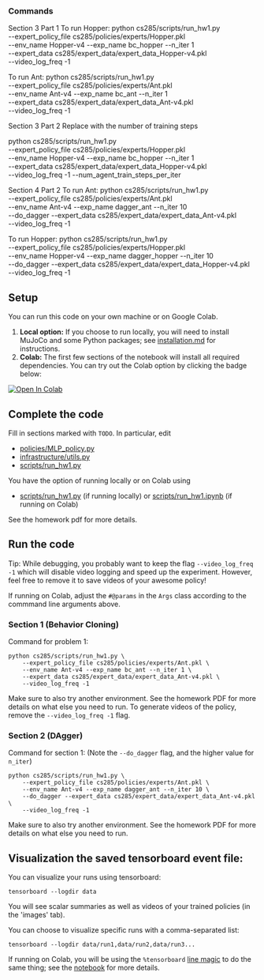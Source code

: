 ### Commands
Section 3 Part 1
To run Hopper:
python cs285/scripts/run_hw1.py \
--expert_policy_file cs285/policies/experts/Hopper.pkl \
--env_name Hopper-v4 --exp_name bc_hopper --n_iter 1 \
--expert_data cs285/expert_data/expert_data_Hopper-v4.pkl \
--video_log_freq -1

To run Ant:
python cs285/scripts/run_hw1.py \
--expert_policy_file cs285/policies/experts/Ant.pkl \
--env_name Ant-v4 --exp_name bc_ant --n_iter 1 \
--expert_data cs285/expert_data/expert_data_Ant-v4.pkl \
--video_log_freq -1


Section 3 Part 2
Replace <XXX> with the number of training steps

python cs285/scripts/run_hw1.py \
--expert_policy_file cs285/policies/experts/Hopper.pkl \
--env_name Hopper-v4 --exp_name bc_hopper --n_iter 1 \
--expert_data cs285/expert_data/expert_data_Hopper-v4.pkl \
--video_log_freq -1 --num_agent_train_steps_per_iter <XXX> 

Section 4 Part 2
To run Ant:
python cs285/scripts/run_hw1.py \
--expert_policy_file cs285/policies/experts/Ant.pkl \
--env_name Ant-v4 --exp_name dagger_ant --n_iter 10 \
--do_dagger --expert_data cs285/expert_data/expert_data_Ant-v4.pkl \
--video_log_freq -1

To run Hopper:
python cs285/scripts/run_hw1.py \
--expert_policy_file cs285/policies/experts/Hopper.pkl \
--env_name Hopper-v4 --exp_name dagger_hopper --n_iter 10 \
--do_dagger  --expert_data cs285/expert_data/expert_data_Hopper-v4.pkl \
--video_log_freq -1

## Setup

You can run this code on your own machine or on Google Colab. 

1. **Local option:** If you choose to run locally, you will need to install MuJoCo and some Python packages; see [installation.md](installation.md) for instructions.
2. **Colab:** The first few sections of the notebook will install all required dependencies. You can try out the Colab option by clicking the badge below:

[![Open In Colab](https://colab.research.google.com/assets/colab-badge.svg)](https://colab.research.google.com/github/berkeleydeeprlcourse/homework_fall2023/blob/master/hw1/cs285/scripts/run_hw1.ipynb)

## Complete the code

Fill in sections marked with `TODO`. In particular, edit
 - [policies/MLP_policy.py](cs285/policies/MLP_policy.py)
 - [infrastructure/utils.py](cs285/infrastructure/utils.py)
 - [scripts/run_hw1.py](cs285/scripts/run_hw1.py)

You have the option of running locally or on Colab using
 - [scripts/run_hw1.py](cs285/scripts/run_hw1.py) (if running locally) or [scripts/run_hw1.ipynb](cs285/scripts/run_hw1.ipynb) (if running on Colab)

See the homework pdf for more details.

## Run the code

Tip: While debugging, you probably want to keep the flag `--video_log_freq -1` which will disable video logging and speed up the experiment. However, feel free to remove it to save videos of your awesome policy!

If running on Colab, adjust the `#@params` in the `Args` class according to the commmand line arguments above.

### Section 1 (Behavior Cloning)
Command for problem 1:

```
python cs285/scripts/run_hw1.py \
	--expert_policy_file cs285/policies/experts/Ant.pkl \
	--env_name Ant-v4 --exp_name bc_ant --n_iter 1 \
	--expert_data cs285/expert_data/expert_data_Ant-v4.pkl \
	--video_log_freq -1
```

Make sure to also try another environment.
See the homework PDF for more details on what else you need to run.
To generate videos of the policy, remove the `--video_log_freq -1` flag.

### Section 2 (DAgger)
Command for section 1:
(Note the `--do_dagger` flag, and the higher value for `n_iter`)

```
python cs285/scripts/run_hw1.py \
    --expert_policy_file cs285/policies/experts/Ant.pkl \
    --env_name Ant-v4 --exp_name dagger_ant --n_iter 10 \
    --do_dagger --expert_data cs285/expert_data/expert_data_Ant-v4.pkl \
	--video_log_freq -1
```

Make sure to also try another environment.
See the homework PDF for more details on what else you need to run.

## Visualization the saved tensorboard event file:

You can visualize your runs using tensorboard:
```
tensorboard --logdir data
```

You will see scalar summaries as well as videos of your trained policies (in the 'images' tab).

You can choose to visualize specific runs with a comma-separated list:
```
tensorboard --logdir data/run1,data/run2,data/run3...
```

If running on Colab, you will be using the `%tensorboard` [line magic](https://ipython.readthedocs.io/en/stable/interactive/magics.html) to do the same thing; see the [notebook](cs285/scripts/run_hw1.ipynb) for more details.

